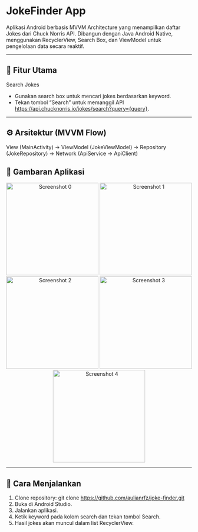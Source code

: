 # JokeFinder App

Aplikasi Android berbasis MVVM Architecture yang menampilkan daftar Jokes dari Chuck Norris API.
Dibangun dengan Java Android Native, menggunakan RecyclerView, Search Box, dan ViewModel untuk pengelolaan data secara reaktif.

---
## 🎯 Fitur Utama
Search Jokes
- Gunakan search box untuk mencari jokes berdasarkan keyword.
- Tekan tombol “Search” untuk memanggil API https://api.chucknorris.io/jokes/search?query={query}.

---
## ⚙️ Arsitektur (MVVM Flow)
View (MainActivity) -> ViewModel (JokeViewModel) -> Repository (JokeRepository) -> Network (ApiService → ApiClient)

## 🚀 Gambaran Aplikasi
<p align="center">
  <img src="https://github.com/user-attachments/assets/836833f9-c116-40e1-b01f-b29f365aa964" alt="Screenshot 0" width="250" />
  <img src="https://github.com/user-attachments/assets/2b543549-cb4b-481e-a486-68c11de14e2a" alt="Screenshot 1" width="250" />
  <img src="https://github.com/user-attachments/assets/13e4eed7-a993-4184-b588-a0bcc24cf003" alt="Screenshot 2" width="250" />
  <img src="https://github.com/user-attachments/assets/4de68971-52f5-444e-a9db-2e5cdf87cf45" alt="Screenshot 3" width="250" />
  <img src="https://github.com/user-attachments/assets/68f23658-825d-4abd-945d-2bf329862efc" alt="Screenshot 4" width="250" />

</p>

---
## 🧩 Cara Menjalankan
1. Clone repository: git clone https://github.com/aulianrfz/joke-finder.git
2. Buka di Android Studio.
3. Jalankan aplikasi.
4. Ketik keyword pada kolom search dan tekan tombol Search.
5. Hasil jokes akan muncul dalam list RecyclerView.
